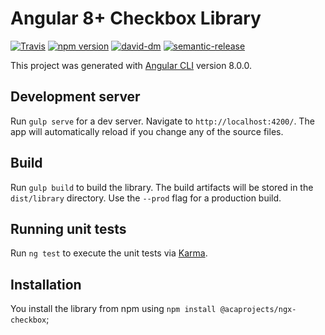 # Angular 8+ Checkbox Library

[![Travis](https://travis-ci.org/acaprojects/ngx-checkbox.svg)](https://travis-ci.org/acaprojects/ngx-checkbox)
[![npm version](https://badge.fury.io/js/%40acaprojects%2Fngx-checkbox.svg)](https://badge.fury.io/js/%40acaprojects%2Fngx-checkbox)
[![david-dm](https://david-dm.org/acaprojects/ngx-checkbox.svg)](https://david-dm.org/acaprojects/ngx-checkbox)
[![semantic-release](https://img.shields.io/badge/%20%20%F0%9F%93%A6%F0%9F%9A%80-semantic--release-e10079.svg)](https://github.com/semantic-release/semantic-release)

This project was generated with [Angular CLI](https://github.com/angular/angular-cli) version 8.0.0.

## Development server

Run `gulp serve` for a dev server. Navigate to `http://localhost:4200/`. The app will automatically reload if you change any of the source files.

## Build

Run `gulp build` to build the library. The build artifacts will be stored in the `dist/library` directory. Use the `--prod` flag for a production build.

## Running unit tests

Run `ng test` to execute the unit tests via [Karma](https://karma-runner.github.io).

## Installation

You install the library from npm using `npm install @acaprojects/ngx-checkbox`;

